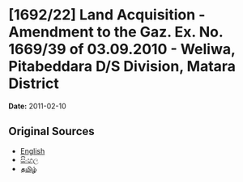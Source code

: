 # [1692/22] Land Acquisition - Amendment to the Gaz. Ex. No. 1669/39 of 03.09.2010 - Weliwa, Pitabeddara D/S Division, Matara District

**Date:** 2011-02-10

## Original Sources

- [English](https://documents.gov.lk/view/extra-gazettes/2011/2/1692-22_E.pdf)
- [සිංහල](https://documents.gov.lk/view/extra-gazettes/2011/2/1692-22_S.pdf)
- [தமிழ்](https://documents.gov.lk/view/extra-gazettes/2011/2/1692-22_T.pdf)

